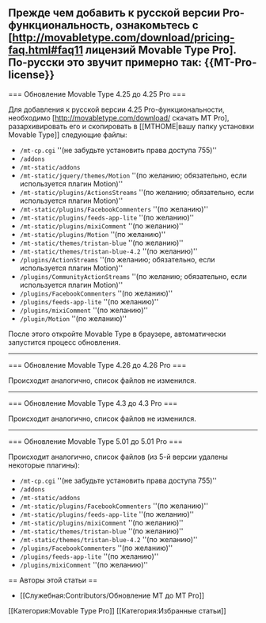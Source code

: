 Прежде чем добавить к русской версии Pro-функциональность, ознакомьтесь с [http://movabletype.com/download/pricing-faq.html#faq11 лицензий Movable Type Pro]. По-русски это звучит примерно так:
{{MT-Pro-license}}
-----
=== Обновление Movable Type 4.25 до 4.25 Pro ===

Для добавления к русской версии 4.25 Pro-функциональности, необходимо [http://movabletype.com/download/ скачать MT Pro], разархивировать его и скопировать в [[MTHOME|вашу папку установки Movable Type]] следующие файлы:
* <code>/mt-cp.cgi</code>  ''(не забудьте установить права доступа 755)''
* <code>/addons</code>
* <code>/mt-static/addons</code>
* <code>/mt-static/jquery/themes/Motion</code>  ''(по желанию; обязательно, если используется плагин Motion)''
* <code>/mt-static/plugins/ActionsStreams</code>  ''(по желанию; обязательно, если используется плагин Motion)''
* <code>/mt-static/plugins/FacebookCommenters</code>  ''(по желанию)''
* <code>/mt-static/plugins/feeds-app-lite</code>  ''(по желанию)''
* <code>/mt-static/plugins/mixiComment</code>  ''(по желанию)''
* <code>/mt-static/plugins/Motion</code>  ''(по желанию)''
* <code>/mt-static/themes/tristan-blue</code>  ''(по желанию)''
* <code>/mt-static/themes/tristan-blue-4.2</code>  ''(по желанию)''
* <code>/plugins/ActionStreams</code>  ''(по желанию; обязательно, если используется плагин Motion)''
* <code>/plugins/CommunityActionStreams</code>  ''(по желанию; обязательно, если используется плагин Motion)''
* <code>/plugins/FacebookCommenters</code>  ''(по желанию)''
* <code>/plugins/feeds-app-lite</code>  ''(по желанию)''
* <code>/plugins/mixiComment</code>  ''(по желанию)''
* <code>/plugin/Motion</code>  ''(по желанию)''

После этого откройте Movable Type в браузере, автоматически запустится процесс обновления.

-----

=== Обновление Movable Type 4.26 до 4.26 Pro ===

Происходит аналогично, список файлов не изменился.

-----
=== Обновление Movable Type 4.3 до 4.3 Pro ===

Происходит аналогично, список файлов не изменился.

-----
=== Обновление Movable Type 5.01 до 5.01 Pro ===

Происходит аналогично, список файлов (из 5-й версии удалены некоторые плагины):

* <code>/mt-cp.cgi</code>  ''(не забудьте установить права доступа 755)''
* <code>/addons</code>
* <code>/mt-static/addons</code>
* <code>/mt-static/plugins/FacebookCommenters</code>  ''(по желанию)''
* <code>/mt-static/plugins/feeds-app-lite</code>  ''(по желанию)''
* <code>/mt-static/plugins/mixiComment</code>  ''(по желанию)''
* <code>/mt-static/themes/tristan-blue</code>  ''(по желанию)''
* <code>/mt-static/themes/tristan-blue-4.2</code>  ''(по желанию)''
* <code>/plugins/FacebookCommenters</code>  ''(по желанию)''
* <code>/plugins/feeds-app-lite</code>  ''(по желанию)''
* <code>/plugins/mixiComment</code>  ''(по желанию)''


== Авторы этой статьи ==

* [[Служебная:Contributors/Обновление MT до MT Pro]]


[[Категория:Movable Type Pro]]
[[Категория:Избранные статьи]]

